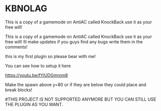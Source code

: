 # KBNOLAG
This is a copy of a gamemode on AntiAC called KnockBack use it as your free will!


This is a copy of a gamemode on AntiAC called KnockBack use it as your free will!
Ill make updates if you guys find any bugs write them in the comments!

this is my first plugin so please bear with me!

You can see how to setup it here

https://youtu.be/fYlUDGmrom8

Make the spawn above y=80 or if they are below they could place and break blocks!

#THIS PROJECT IS NOT SUPPORTED ANYMORE BUT YOU CAN STILL USE THE PLUGIN AS YOU WANT.
